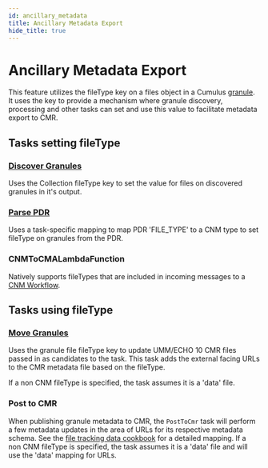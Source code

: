 ```yaml
---
id: ancillary_metadata
title: Ancillary Metadata Export
hide_title: true
---
```


# Ancillary Metadata Export

This feature utilizes the fileType key on a files object in a Cumulus [granule](https://github.com/nasa/cumulus/blob/master/packages/api/models/schemas.js).  It uses the key  to provide a mechanism where granule discovery, processing and other tasks can set and use this value to facilitate metadata export to CMR.

## Tasks setting fileType

### [Discover Granules](../workflow_tasks/discover_granules)
  Uses the Collection fileType key to set the value for files on discovered granules in it's output.

### [Parse PDR](../workflow_tasks/parse_pdr)
  Uses a task-specific mapping to map PDR 'FILE_TYPE' to a CNM type to set fileType on granules from the PDR.

### CNMToCMALambdaFunction
  Natively supports fileTypes that are included in incoming messages to a [CNM Workflow](../data-cookbooks/cnm-workflow).

## Tasks using fileType

### [Move Granules](../workflow_tasks/move_granules)
  Uses the granule file fileType key to update UMM/ECHO 10 CMR files passed in as candidates to the task.   This task adds the external facing URLs to the CMR metadata file based on the fileType.

  If a non CNM fileType is specified, the task assumes it is a 'data' file.

### Post to CMR
  When publishing granule metadata to CMR, the `PostToCmr` task will perform a few metadata updates in the area of URLs for its respective metadata schema.
  See the [file tracking data cookbook](../data-cookbooks/tracking-files#publish-to-cmr) for a detailed mapping.
  If a non CNM fileType is specified, the task assumes it is a 'data' file and will use the 'data' mapping for URLs.
